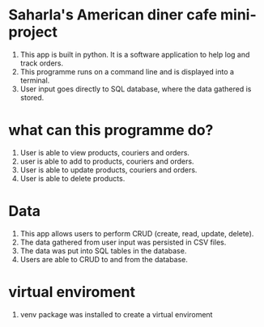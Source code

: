 # Saharla's American diner cafe mini-project

1. This app is built in python. It is a software application to help log
   and track orders.
2. This programme runs on a command line and is displayed into a terminal.
3. User input goes directly to SQL database, where the data gathered is stored.

# what can this programme do?
1. User is able to view products, couriers and orders.
2. user is able to add to products, couriers and orders.
3. User is able to update products, couriers and orders.
4. User is able to delete products.

# Data
1. This app allows users to perform CRUD (create, read, update, delete).
2. The data gathered from user input was persisted in CSV files.
3. The data was put into SQL tables in the database.
3. Users are able to CRUD to and from the database.


# virtual enviroment
1. venv package was installed to create a virtual enviroment

